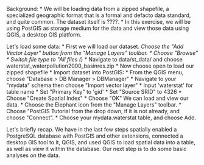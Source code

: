Background:
	* We will be loading data from a zipped shapefile, a specialized geographic format that is a formal and defacto data standard, and quite common. The dataset itself is ????.
	* In this exercise, we will be using PostGIS as storage medium for the data and view those data using QGIS, a desktop GIS platform.

Let's load some data:
	* First we will load our dataset.
		*Choose the "Add Vector Layer" button from the "Manage Layers" toolbar.
		* Choose "Browse"
		* Switch file type to "All files (*)
		* Navigate to data/st_data/ and choose waterstat_waterpollution2000_basinres.zip
		* Now choose open to load our zipped shapefile
	* Import dataset into PostGIS:
		* From the QGIS menu, choose "Database > DB Manager > DBManager"
		* Navigate to your "mydata" schema then choose "Import vector layer"
			* Input 'waterstat' for table name
			* Set "Primary Key" to 'gid'
			* Set "Source SRID" to 4326
			* Choose "Create Spatial Index"
			* Choose "OK"
We can load and view our data.
	* Choose the Elephant icon from the "Manage Layers" toolbar.
	* Choose "PostGIS Tutorial from the drop down, if it is not already, and choose "Connect".
	* Choose your mydata.waterstat table, and choose Add.

Let's briefly recap. We have in the last few steps spatially enabled a PostgreSQL database with PostGIS and other extensions, connected a desktop GIS tool to it, QGIS, and used QGIS to load spatial data into a table, as well as view it within the database. Our next step is to do some basic analyses on the data.